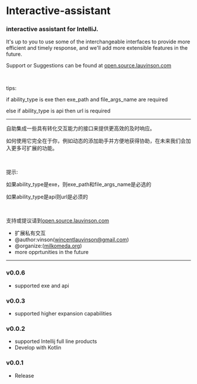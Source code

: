 # Interactive-assistant
<h3>interactive assistant for IntelliJ.</h3>
<p>It's up to you to use some of the interchangeable interfaces to provide more efficient and timely response, and we'll add more extensible features in the future.</p>
<p>Support or Suggestions can be found at <a href="https://open.source.lauvinson.com">open.source.lauvinson.com</a></p>
<br />
<p>tips:</p>
<p>if ability_type is exe then exe_path and file_args_name are required</p>
<p>else if ability_type is api then url is required</p>
<hr />
<p>自助集成一些具有转化交互能力的接口来提供更高效的及时响应。</p>
<p>如何使用它完全在于你，例如动态的添加助手并方便地获得协助，在未来我们会加入更多可扩展的功能。</p>
<br />
<p>提示:</p>
<p>如果ability_type是exe，则exe_path和file_args_name是必选的</p>
<p>如果ability_type是api则url是必须的</p>

<br />
<p>支持或提议请到<a href="https://open.source.lauvinson.com">open.source.lauvinson.com</a></p>
<ul>
<li>扩展私有交互</li>
<li>@author:vinson(<a href="mailto:wincentlauvinson@gmail.com">wincentlauvinson@gmail.com</a>)</li>
<li>@organize:(<a href="www.milkomeda.org">milkomeda.org</a>)</li>
<li>more opprtunities in the future</li>
</ul>
<hr />

<h3>v0.0.6</h3>
<ul>
<li>supported exe and api</li>
</ul>
<h3>v0.0.3</h3>
<ul>
<li>supported higher expansion capabilities</li>
</ul>
<h3>v0.0.2</h3>
<ul>
<li>supported Intellij full line products</li>
<li>Develop with Kotlin</li>
</ul>
<h3>v0.0.1</h3>
<ul>
<li>Release</li>
</ul>